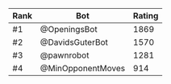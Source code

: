 Rank|Bot|Rating
---|---|---
#1|@OpeningsBot|1869
#2|@DavidsGuterBot|1570
#3|@pawnrobot|1281
#4|@MinOpponentMoves|914
